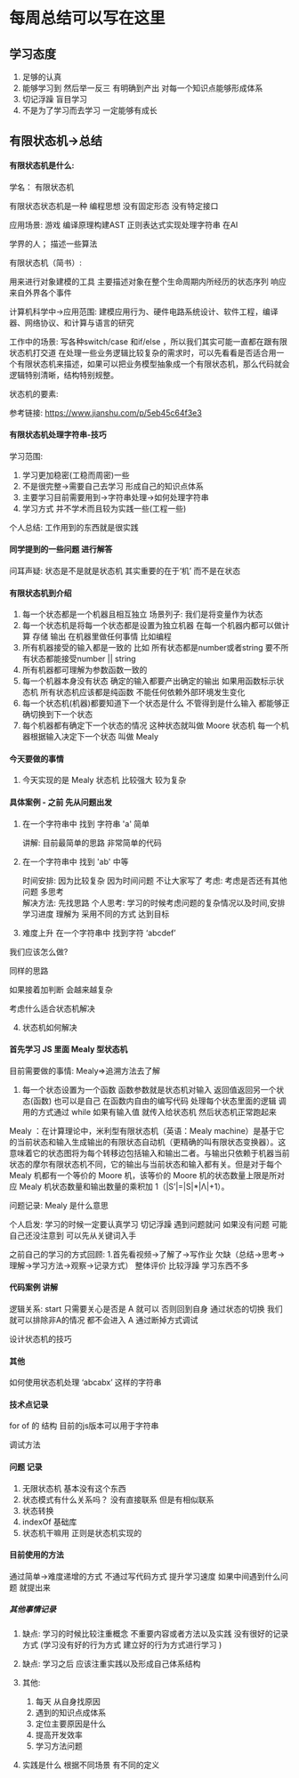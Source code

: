 # 每周总结可以写在这里

## 学习态度 

1. 足够的认真 
2. 能够学习到 然后举一反三  有明确到产出 对每一个知识点能够形成体系 
3. 切记浮躁 盲目学习 
4. 不是为了学习而去学习 一定能够有成长 

## 有限状态机->总结  

#### 有限状态机是什么:

学名： 有限状态机

有限状态状态机是一种 编程思想 没有固定形态 没有特定接口 

应用场景: 游戏 编译原理构建AST  正则表达式实现处理字符串  在AI

学界的人； 描述一些算法

有限状态机（简书）: 

用来进行对象建模的工具  主要描述对象在整个生命周期内所经历的状态序列  响应来自外界各个事件  

计算机科学中->应用范围:  建模应用行为、硬件电路系统设计、软件工程，编译器、网络协议、和计算与语言的研究

工作中的场景: 写各种switch/case 和if/else ，所以我们其实可能一直都在跟有限状态机打交道  在处理一些业务逻辑比较复杂的需求时，可以先看看是否适合用一个有限状态机来描述，如果可以把业务模型抽象成一个有限状态机，那么代码就会逻辑特别清晰，结构特别规整。 

状态机的要素: 

参考链接: https://www.jianshu.com/p/5eb45c64f3e3

#### 有限状态机处理字符串-技巧

学习范围: 

1. 学习更加稳密(工稳而周密)一些 
2. 不是很完整->需要自己去学习 形成自己的知识点体系
3. 主要学习目前需要用到->字符串处理->如何处理字符串
4. 学习方式 并不学术而且较为实践一些(工程一些)

个人总结: 工作用到的东西就是很实践

#### 同学提到的一些问题 进行解答 

问耳声疑: 状态是不是就是状态机 其实重要的在于‘机’ 而不是在状态

#### 有限状态机到介绍

1. 每一个状态都是一个机器且相互独立  场景列子: 我们是将变量作为状态
2. 每一个状态机是将每一个状态都是设置为独立机器  在每一个机器内都可以做计算 存储 输出  在机器里做任何事情 比如编程 
3. 所有机器接受的输入都是一致的 比如 所有状态都是number或者string 要不所有状态都能接受number || string 
4. 所有机器都可理解为参数函数一致的
5. 每一个机器本身没有状态  确定的输入都要产出确定的输出  如果用函数标示状态机  所有状态机应该都是纯函数 不能任何依赖外部环境发生变化 
6. 每一个状态机(机器)都要知道下一个状态是什么 不管得到是什么输入 都能够正确切换到下一个状态  
7. 每个机器都有确定下一个状态的情况  这种状态就叫做 Moore 状态机   每一个机器根据输入决定下一个状态 叫做 Mealy 

#### 今天要做的事情 

1. 今天实现的是 Mealy 状态机  比较强大  较为复杂 


#### 具体案例 - 之前 先从问题出发 

1. 在一个字符串中 找到 字符串 'a' 简单

    讲解: 目前最简单的思路 非常简单的代码 

2. 在一个字符串中 找到 'ab'  中等

    时间安排: 因为比较复杂 因为时间问题 不让大家写了 
    考虑: 考虑是否还有其他问题 多思考   
    解决方法: 先找思路 
    个人思考: 学习的时候考虑问题的复杂情况以及时间,安排学习进度  理解为 采用不同的方式 达到目标 

3. 难度上升  在一个字符串中 找到字符 ‘abcdef’

我们应该怎么做? 

同样的思路

如果接着加判断 会越来越复杂 

考虑什么适合状态机解决 

4. 状态机如何解决 

#### 首先学习 JS 里面 Mealy 型状态机 

目前需要做的事情: Mealy=>追溯方法去了解 

1. 每一个状态设置为一个函数 函数参数就是状态机对输入 返回值返回另一个状态(函数) 也可以是自己  在函数内自由的编写代码 处理每个状态里面的逻辑  调用的方式通过 while  如果有输入值 就传入给状态机 然后状态机正常跑起来 

Mealy ：在计算理论中，米利型有限状态机（英语：Mealy machine）是基于它的当前状态和输入生成输出的有限状态自动机（更精确的叫有限状态变换器）。这意味着它的状态图将为每个转移边包括输入和输出二者。与输出只依赖于机器当前状态的摩尔有限状态机不同，它的输出与当前状态和输入都有关。但是对于每个 Mealy 机都有一个等价的 Moore 机，该等价的 Moore 机的状态数量上限是所对应 Mealy 机状态数量和输出数量的乘积加 1（|S’|=|S|*|Λ|+1）。

问题记录: Mealy 是什么意思 

个人启发: 学习的时候一定要认真学习 切记浮躁 遇到问题就问 如果没有问题 可能自己还没注意到 可以先从关键词入手  

之前自己的学习的方式回顾: 1.首先看视频->了解了->写作业 欠缺（总结->思考->理解->学习方法->观察->记录方式） 整体评价 比较浮躁 学习东西不多 

#### 代码案例 讲解 

逻辑关系: start 只需要关心是否是 A 就可以 否则回到自身  通过状态的切换  我们就可以排除非A的情况 都不会进入 A  通过断掉方式调试 

设计状态机的技巧

####  其他

如何使用状态机处理 ‘abcabx’ 这样的字符串 


#### 技术点记录 

for of 的 结构  目前的js版本可以用于字符串 

调试方法 

#### 问题 记录

1. 无限状态机 基本没有这个东西
2. 状态模式有什么关系吗？ 没有直接联系 但是有相似联系 
3. 状态转换 
4. indexOf 基础库 
5. 状态机干嘛用 正则是状态机实现的 

#### 目前使用的方法 

通过简单->难度递增的方式  不通过写代码方式 提升学习速度  如果中间遇到什么问题 就提出来 


##### 其他事情记录

1. 缺点: 学习的时候比较注重概念 不重要内容或者方法以及实践  没有很好的记录方式 (学习没有好的行为方式 建立好的行为方式进行学习 )

2. 缺点: 学习之后 应该注重实践以及形成自己体系结构 

3. 其他: 
    1. 每天 从自身找原因 
    2. 遇到的知识点成体系 
    3. 定位主要原因是什么
    4. 提高开发效率 
    5. 学习方法问题 

4. 实践是什么 根据不同场景 有不同的定义 